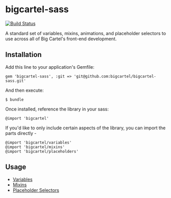 # bigcartel-sass

[![Build Status](https://travis-ci.org/bigcartel/bigcartel-sass.svg?branch=master)](https://travis-ci.org/bigcartel/bigcartel-sass)

A standard set of variables, mixins, animations, and placeholder selectors to use across all of Big Cartel's front-end development.

## Installation

Add this line to your application's Gemfile:

    gem 'bigcartel-sass', :git => 'git@github.com:bigcartel/bigcartel-sass.git'

And then execute:

    $ bundle

Once installed, reference the library in your sass:

    @import 'bigcartel'
    
If you'd like to only include certain aspects of the library, you can import the parts directly -

    @import 'bigcartel/variables'
    @import 'bigcartel/mixins'
    @import 'bigcartel/placeholders'

## Usage

* [Variables](https://github.com/bigcartel/bigcartel-sass/blob/master/lib/assets/stylesheets/bigcartel/_variables.sass)
* [Mixins](https://github.com/bigcartel/bigcartel-sass/blob/master/lib/assets/stylesheets/bigcartel/_mixins.sass)
* [Placeholder Selectors](https://github.com/bigcartel/bigcartel-sass/blob/master/lib/assets/stylesheets/bigcartel/_placeholders.sass)


